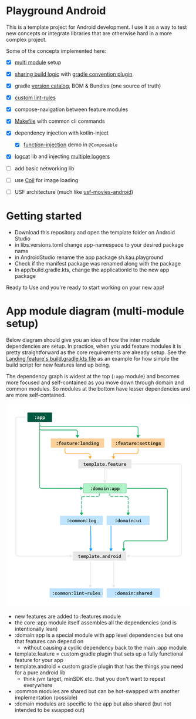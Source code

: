 # Playground Android

This is a template project for Android development. I use it as a way
to test new concepts or integrate libraries that are otherwise hard
in a more complex project.

Some of the concepts implemented here:

- [x] [multi module](#app-module-diagram-multi-module-setup) setup
- [x] [sharing build logic](./build-logic/README.md) with [gradle convention plugin](https://docs.gradle.org/current/samples/sample_convention_plugins.html)
- [x] gradle [version catalog](https://github.com/kaushikgopal/playground-android/blob/master/gradle/libs.versions.toml), BOM & Bundles (one source of truth)
- [x] [custom lint-rules](https://github.com/kaushikgopal/playground-android/pull/5/files)
- [x] compose-navigation between feature modules
- [x] [Makefile](https://github.com/kaushikgopal/playground-android/blob/master/Makefile) with common cli commands
- [x] dependency injection with kotlin-inject
  - [x] [function-injection](https://github.com/kaushikgopal/playground-android/pull/9/commits/aad254957a003982633006fb2f350ee7a372f11d) demo in `@Composable`
- [x] [logcat](https://github.com/square/logcat) lib and injecting [multiple loggers](https://github.com/kaushikgopal/playground-android/blob/master/common/log/src/main/java/sh/kau/playground/common/log/CompositeLogger.kt)
- [ ] add basic networking lib
- [ ] use [Coil](https://coil-kt.github.io/coil/) for image loading
- [ ] USF architecture (much like [usf-movies-android](https://github.com/kaushikgopal/movies-usf-android))


# Getting started
- Download this repository and open the template folder on Android Studio
- in libs.versions.toml change app-namespace to your desired package name
- in AndroidStudio rename the app package sh.kau.playground
- Check if the manifest package was renamed along with the package
- In app/build.gradle.kts, change the applicationId to the new app package


Ready to Use and you're ready to start working on your new app!


# App module diagram (multi-module setup)

Below diagram should give you an idea of how the inter module dependencies are setup.
In practice, when you add feature modules it is pretty straightforward as the
core requirements are already setup. See the [Landing feature's build.gradle.kts file](https://github.com/kaushikgopal/playground-android/blob/master/features/landing/build.gradle.kts)
as an example for how simple the build script for new features land up being.

The dependency graph is widest at the top (`:app` module)
and becomes more focused and self-contained as you move down through domain and common modules.
So modules at the bottom have lesser dependencies and are more self-contained.

![App module diagram](./app-module-diagram.webp)

- new features are added to :features module
- the core :app module itself assembles all the dependencies (and is intentionally lean)
- :domain:app is a special module with app level dependencies but one that features can depend on
    - without causing a cyclic dependency back to the main :app module
- template.feature = custom gradle plugin that sets up a fully functional feature for your app
- template.android = custom gradle plugin that has the things you need for a pure android lib
    - think jvm target, minSDK etc. that you don't want to repeat everywhere
- :common modules are shared but can be hot-swapped with another implementation (possible)
- :domain modules are specific to the app but also shared (but not intended to be swapped out)
